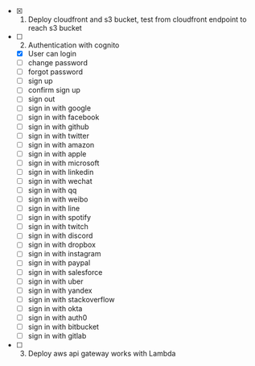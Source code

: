 - [x] 1. Deploy cloudfront and s3 bucket, test from cloudfront endpoint to reach s3 bucket
- [ ] 2. Authentication with cognito
    - [x] User can login
    - [ ] change password
    - [ ] forgot password
    - [ ] sign up
    - [ ] confirm sign up
    - [ ] sign out
    - [ ] sign in with google
    - [ ] sign in with facebook
    - [ ] sign in with github
    - [ ] sign in with twitter
    - [ ] sign in with amazon
    - [ ] sign in with apple
    - [ ] sign in with microsoft
    - [ ] sign in with linkedin
    - [ ] sign in with wechat
    - [ ] sign in with qq
    - [ ] sign in with weibo
    - [ ] sign in with line
    - [ ] sign in with spotify
    - [ ] sign in with twitch
    - [ ] sign in with discord
    - [ ] sign in with dropbox
    - [ ] sign in with instagram
    - [ ] sign in with paypal
    - [ ] sign in with salesforce
    - [ ] sign in with uber
    - [ ] sign in with yandex
    - [ ] sign in with stackoverflow
    - [ ] sign in with okta
    - [ ] sign in with auth0
    - [ ] sign in with bitbucket
    - [ ] sign in with gitlab

- [ ] 3. Deploy aws api gateway works with Lambda